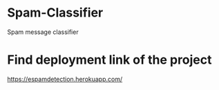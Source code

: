 # Spam-Classifier
Spam message classifier
# Find deployment link of the project
https://espamdetection.herokuapp.com/
